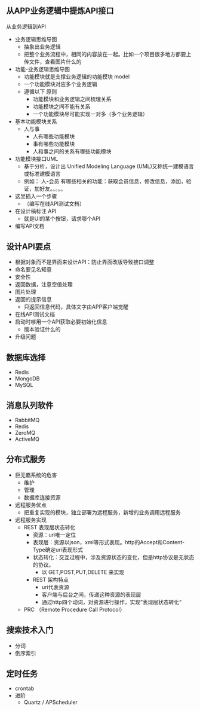 # 

## 从APP业务逻辑中提炼API接口

从业务逻辑到API
- 业务逻辑思维导图
  - 抽象出业务逻辑
  - 把整个业务流程中，相同的内容放在一起。比如一个项目很多地方都要上传文件，查看图片什么的
- 功能-业务逻辑思维导图
  - 功能模块就是支撑业务逻辑的功能模块 model
  - 一个功能模块对应多个业务逻辑
  - 遵循以下 原则
    - 功能模块和业务逻辑之间梳理关系
    - 功能模块之间不能有关系
    - 一个功能模块尽可能实现一对多（多个业务逻辑）
- 基本功能模块关系
  - 人与事
    - 人有哪些功能模块
    - 事有哪些功能模块
    - 人和事之间的关系有哪些功能模块
- 功能模块接口UML
  - 基于分析，设计出 Unified Modeling Language (UML)又称统一建模语言或标准建模语言
  - 例如： 人-会员 有哪些相关的功能：获取会员信息，修改信息，添加，验证，加好友。。。。。
- 这里插入一个步骤
  - （编写在线API测试文档）
- 在设计稿标注 API
  - 就是UI的某个按钮，请求哪个API
- 编写API文档

## 设计API要点
- 根据对象而不是界面来设计API：防止界面改版导致接口调整
- 命名要见名知意
- 安全性
- 返回数据，注意空值处理
- 图片处理
- 返回的提示信息
  - 只返回信息代码，具体文字由APP客户端觉醒
- 在线API测试文档
- 启动时嗲用一个API获取必要初始化信息
  - 版本验证什么的
- 升级问题

## 数据库选择

- Redis
- MongoDB
- MySQL

## 消息队列软件

- RabbitMQ
- Redis
- ZeroMQ
- ActiveMQ

## 分布式服务

- 巨无霸系统的危害
  - 维护
  - 管理
  - 数据库连接资源
- 远程服务优点
  - 把重复实现的模块，独立部署为远程服务，新增的业务调用远程服务
- 远程服务实现
  - REST 表现层状态转化
    - 资源：uri唯一定位
    - 表现层：资源以json，xml等形式表现。http的Accept和Content-Type确定uri表现形式
    - 状态转化：交互过程中，涉及资源状态的变化，但是http协议是无状态的协议。
      - 以 GET,POST,PUT,DELETE 来实现
    - REST 架构特点
      - uri代表资源
      - 客户端与后台之间，传递这种资源的表现层
      - 通过http四个动词，对资源进行操作，实现”表现层状态转化“
  - PRC （Remote Procedure Call Protocol）
## 搜索技术入门

- 分词
- 倒序索引

## 定时任务
- crontab
- 进阶
  - Quartz / APScheduler
